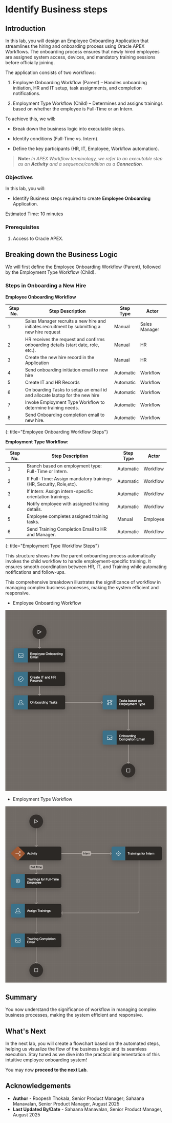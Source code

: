 # Identify Business steps

## Introduction

In this lab, you will design an Employee Onboarding Application that streamlines the hiring and onboarding process using Oracle APEX Workflows. The onboarding process ensures that newly hired employees are assigned system access, devices, and mandatory training sessions before officially joining.

The application consists of two workflows:

1. Employee Onboarding Workflow (Parent) – Handles onboarding initiation, HR and IT setup, task assignments, and completion notifications.

2. Employment Type Workflow (Child) – Determines and assigns trainings based on whether the employee is Full-Time or an Intern.

To achieve this, we will:

- Break down the business logic into executable steps.

- Identify conditions (Full-Time vs. Intern).

- Define the key participants (HR, IT, Employee, Workflow automation).

> **Note:** _In APEX Workflow terminology, we refer to an executable step as an **Activity** and a sequence/condition as a **Connection**._

### Objectives

In this lab, you will:

- Identify Business steps required to create **Employee Onboarding** Application.

Estimated Time: 10 minutes

### Prerequisites

1. Access to Oracle APEX.

## Breaking down the Business Logic

We will first define the Employee Onboarding Workflow (Parent), followed by the Employment Type Workflow (Child).

### Steps in Onboarding a New Hire

**Employee Onboarding Workflow**

| Step No. | Step Description                                             | Step Type | Actor                  |
|---------|-------------------------------------------------------------|-----------|------------------------|
| 1      | Sales Manager recruits a new hire and initiates recruitment by submitting a new hire request| Manual | Sales Manager |
| 2     | HR receives the request and confirms onboarding details (start date, role, etc.). | Manual | HR |
| 3      | Create the new hire record in the Application | Manual | HR |
| 4     | Send onboarding initiation email to new hire| Automatic  | Workflow |
| 5 | Create IT and HR Records | Automatic  | Workflow |
| 6 | On boarding Tasks to setup an email id and allocate laptop for the new hire | Automatic  | Workflow |
| 7    | Invoke Employment Type Workflow to determine training needs. | Automatic | Workflow |
| 8     | Send Onboarding completion email to new hire. | Automatic    | Workflow                |
{: title="Employee Onboarding Workflow Steps"}

**Employment Type Workflow:**

| Step No. | Step Description                                             | Step Type | Actor                  |
|---------|-------------------------------------------------------------|-----------|------------------------|
| 1       | Branch based on employment type: Full-Time or Intern. | Automatic | Workflow              |
| 2      | If Full-Time: Assign mandatory trainings (HR, Security, Role,etc). | Automatic | Workflow              |
| 3      | If Intern: Assign intern-specific orientation trainings. | Automatic | Workflow              |
| 4       |Notify employee with assigned training details. | Automatic | Workflow                 |
| 5      | Employee completes assigned training tasks. | Manual | Employee                 |
| 6      | Send Training Completion Email to HR and Manager. | Automatic | Workflow    |
{: title="Employment Type Workflow Steps"}

This structure shows how the parent onboarding process automatically invokes the child workflow to handle employment-specific training. It ensures smooth coordination between HR, IT, and Training while automating notifications and follow-ups.

This comprehensive breakdown illustrates the significance of workflow in managing complex business processes, making the system efficient and responsive.

- Employee Onboarding Workflow

![Flow Chart for Employee Onboarding Workflow](images/emp-wf.png " ")

- Employment Type Workflow

![Flow Chart for  Employment Type Workflow](images/emp-wf1.png " ")

## Summary

You now understand the significance of workflow in managing complex business processes, making the system efficient and responsive.

## What's Next

In the next lab, you will create a flowchart based on the automated steps, helping us visualize the flow of the business logic and its seamless execution. Stay tuned as we dive into the practical implementation of this intuitive employee onboarding system!

You may now **proceed to the next Lab**.

## Acknowledgements

- **Author** - Roopesh Thokala, Senior Product Manager; Sahaana Manavalan, Senior Product Manager, August 2025
- **Last Updated By/Date** - Sahaana Manavalan, Senior Product Manager, August 2025
